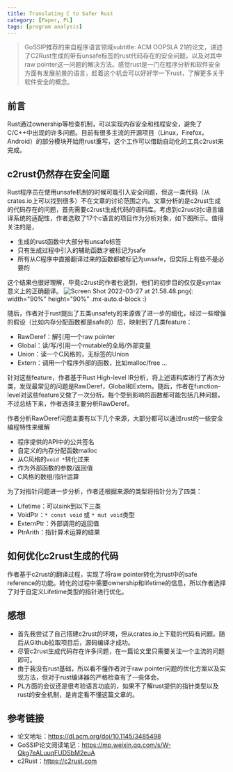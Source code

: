 ```yaml
---
title: Translating C to Safer Rust
category: [Paper, PL]
tags: [program analysis]
---
```


> GoSSIP推荐的来自程序语言领域subtitle: ACM OOPSLA 21的论文，讲述了C2Rust生成的带有unsafe标签的rust代码存在的安全问题，以及对其中raw pointer这一问题的解决方法。感觉rust是一门在程序分析和软件安全方面有发展前景的语言，趁着这个机会可以好好学一下rust，了解更多关于软件安全的概念。

## 前言

Rust通过ownership等检查机制，可以实现内存安全和线程安全，避免了C/C++中出现的许多问题。目前有很多主流的开源项目（Linux，Firefox，Android）的部分模块开始用rust重写，这个工作可以借助自动化的工具c2rust来完成。

## c2rust仍然存在安全问题

Rust程序员在使用unsafe机制的时候可能引入安全问题，但这一类代码（从crates.io上可以找到很多）不在文章的讨论范围之内。文章分析的是c2rust生成的代码存在的问题，首先需要c2rust生成代码的语料库。考虑到c2rust对c语言编译系统的适配性，作者选取了17个c语言的项目作为分析对象，如下图所示。值得关注的是，

* 生成的rust函数中大部分有unsafe标签
* 只有生成过程中引入的辅助函数才被标记为safe
* 所有从C程序中直接翻译过来的函数都被标记为unsafe，但实际上有些不是必要的

这个结果也很好理解，毕竟c2rust的作者也说到，他们的初步目的仅仅是syntax意义上的正确翻译。
![Screen Shot 2022-03-27 at 21.58.48.png](https://s2.loli.net/2022/03/27/fLvaqWz534nGeTo.png){: width="90%" height="90%" .mx-auto.d-block :}

随后，作者对于rust提出了五类unsafety的来源做了进一步的细化，经过一些增强的假设（比如内存分配函数都是safe的）后，映射到了几类feature：

* RawDeref：解引用一个raw pointer
* Global：读/写/引用一个mutable的全局/外部变量
* Union：读一个C风格的，无标签的Union
* Extern：调用一个程序外部的函数，比如malloc/free
...

针对这些feature，作者基于Rust High-level IR分析，将上述语料库进行了再次分类，发现最常见的问题是RawDeref，Global和Extern。随后，作者在function-level对这些feature又做了一次分析。每个受到影响的函数都可能包括几种问题，不过总结下来，作者选择主要分析RawDeref。

作者分析RawDeref问题主要有以下几个来源，大部分都可以通过rust的一些安全编程特性来缓解

* 程序提供的API中的公共签名
* 自定义的内存分配函数malloc
* 从C风格的`void *`转化过来
* 作为外部函数的参数/返回值
* C风格的数组/指针运算

为了对指针问题进一步分析，作者还根据来源的类型将指针分为了四类：

* Lifetime：可以sink到以下三类
* VoidPtr：`* const void` 或 `* mut void`类型
* ExternPtr：外部调用的返回值
* PtrArith：指针算术运算的结果

## 如何优化c2rust生成的代码

作者基于c2rust的翻译过程，实现了将raw pointer转化为rust中的safe reference的功能。转化的过程中需要ownership和lifetime的信息，所以作者选择了对于自定义Lifetime类型的指针进行优化。

## 感想

* 首先我尝试了自己搭建c2rust的环境，但从crates.io上下载的代码有问题。随后从Github拉取项目后，源码编译才成功。
* 尽管c2rust生成代码存在许多问题，在一篇论文里只需要关注一个主流的问题即可。
* 由于我没有rust基础，所以看不懂作者对于raw pointer问题的优化方案以及实现方法，但对于rust编译器的严格检查有了一些体会。
* PL方面的会议还是很考验语言功底的，如果不了解rust提供的指针类型以及rust的安全机制，是肯定看不懂这篇文章的。

## 参考链接

* 论文地址：<https://dl.acm.org/doi/10.1145/3485498>
* GoSSIP论文阅读笔记：<https://mp.weixin.qq.com/s/W-Qkg7eALuuqFUDSbM2euA>
* c2Rust：<https://c2rust.com>
